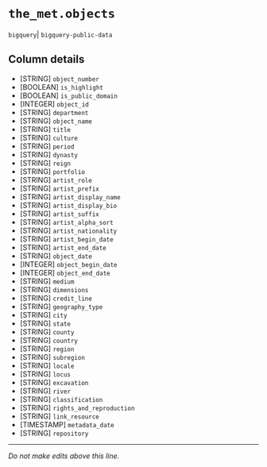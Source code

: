 # `the_met.objects`
`bigquery`| `bigquery-public-data`

## Column details
* [STRING]    `object_number`
* [BOOLEAN]   `is_highlight`
* [BOOLEAN]   `is_public_domain`
* [INTEGER]   `object_id`
* [STRING]    `department`
* [STRING]    `object_name`
* [STRING]    `title`
* [STRING]    `culture`
* [STRING]    `period`
* [STRING]    `dynasty`
* [STRING]    `reign`
* [STRING]    `portfolio`
* [STRING]    `artist_role`
* [STRING]    `artist_prefix`
* [STRING]    `artist_display_name`
* [STRING]    `artist_display_bio`
* [STRING]    `artist_suffix`
* [STRING]    `artist_alpha_sort`
* [STRING]    `artist_nationality`
* [STRING]    `artist_begin_date`
* [STRING]    `artist_end_date`
* [STRING]    `object_date`
* [INTEGER]   `object_begin_date`
* [INTEGER]   `object_end_date`
* [STRING]    `medium`
* [STRING]    `dimensions`
* [STRING]    `credit_line`
* [STRING]    `geography_type`
* [STRING]    `city`
* [STRING]    `state`
* [STRING]    `county`
* [STRING]    `country`
* [STRING]    `region`
* [STRING]    `subregion`
* [STRING]    `locale`
* [STRING]    `locus`
* [STRING]    `excavation`
* [STRING]    `river`
* [STRING]    `classification`
* [STRING]    `rights_and_reproduction`
* [STRING]    `link_resource`
* [TIMESTAMP] `metadata_date`
* [STRING]    `repository`

-------------------------------------------------------------------------------
*Do not make edits above this line.*
